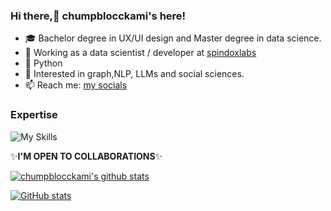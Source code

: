 ### Hi there,👋 chumpblocckami's here!

- 🎓 Bachelor degree in UX/UI design and Master degree in data science.
- 🔭 Working as a data scientist / developer at [spindoxlabs](https://www.spindoxlabs.com/) 
- 🐍 Python
- 🔎 Interested in graph,NLP, LLMs and social sciences.
- 📫 Reach me: [my socials](https://chumpblocckami.github.io/)

### Expertise 
![My Skills](https://skills.thijs.gg/icons?i=python,pytorch,tensorflow,docker)

✨**I'M OPEN TO COLLABORATIONS**✨

[![chumpblocckami's github stats](https://github-readme-stats.vercel.app/api?username=chumpblocckami&theme=tokyonight&show_icons=true)](https://github.com/chumpblocckami/github-readme-stats)

[![GitHub stats](https://github-readme-stats.vercel.app/api?username=alessandroperetti&theme=radical&show_icons=true)](https://github.com/alessandroperetti/github-readme-stats)
